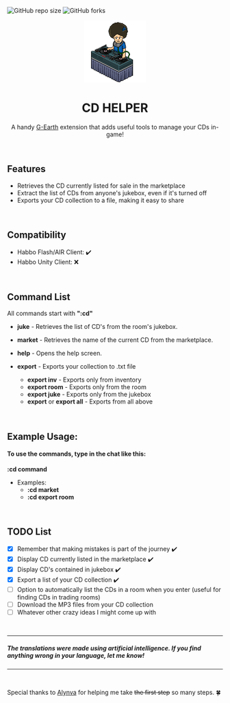 
![GitHub repo size](https://img.shields.io/github/issues/jonnymariani/cdhelper?style=for-the-badge)
![GitHub forks](https://img.shields.io/github/forks/jonnymariani/cdhelper?style=for-the-badge)
<br>

<div align="center">
  <a href="#"><img src="https://github.com/jonnymariani/cdhelper/blob/main/resources/habbodj.gif" alt="Logo"></a>
  <h1 align="center">CD HELPER</h3>

  <p align="center">
    A handy <a href="https://github.com/sirjonasxx/G-Earth" target="_blank">G-Earth</a> extension that adds useful tools to manage your CDs in-game!
  </p>
    
  <br>
</div>

## Features
* Retrieves the CD currently listed for sale in the marketplace
* Extract the list of CDs from anyone's jukebox, even if it's turned off
* Exports your CD collection to a file, making it easy to share

<br>

## Compatibility
* Habbo Flash/AIR Client: ✔️
* Habbo Unity Client: ❌

<br>

## Command List

All commands start with <strong>":cd"</strong>

* <strong>juke</strong> - Retrieves the list of CD's from the room's jukebox.

* <strong>market</strong> - Retrieves the name of the current CD from the marketplace.

* <strong>help</strong> - Opens the help screen.

* <strong>export</strong> - Exports your collection to .txt file 
  * <strong>export inv</strong> - Exports only from inventory 
  * <strong>export room</strong> - Exports only from the room
  * <strong>export juke</strong> - Exports only from the jukebox
  * <strong>export</strong> or <strong>export all</strong> - Exports from all above

<br>

## Example Usage:
#### To use the commands, type in the chat like this:
<strong>:cd command</strong>
* Examples:
  * <strong>:cd market</strong>
  * <strong>:cd export room</strong>
<br>

## TODO List
- [x] Remember that making mistakes is part of the journey ✔️
- [x] Display CD currently listed in the marketplace ✔️
- [x] Display CD's contained in jukebox ✔️
- [x] Export a list of your CD collection ✔️
- [ ] Option to automatically list the CDs in a room when you enter (useful for finding CDs in trading rooms)
- [ ] Download the MP3 files from your CD collection
- [ ] Whatever other crazy ideas I might come up with

<br>

<hr>
<h5>The translations were made using artificial intelligence. If you find anything wrong in your language, let me know!</h5>
<hr>

<br>

Special thanks to <a href="https://github.com/alynva" target="_blank">Alynva</a> for helping me take <s>the first step</s> so many steps. 🍀
